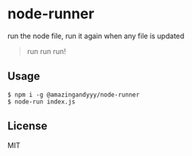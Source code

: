 # node-runner

run the node file, run it again when any file is updated

> run run run!

## Usage

```shell
$ npm i -g @amazingandyyy/node-runner
$ node-run index.js
```

## License

MIT
